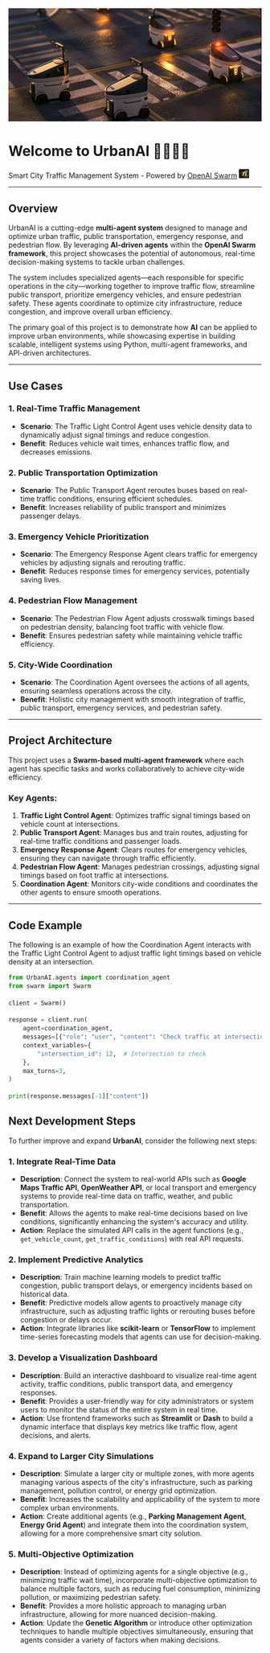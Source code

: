 <img src="assets/intersection.png" alt="Intersection Image"/>

# Welcome to UrbanAI 👋👮‍♂️🚦

Smart City Traffic Management System - Powered by [OpenAI Swarm](https://github.com/openai/swarm) <img src="assets/bee.png" alt="Bee Image" width="20"/>

---

## Overview

UrbanAI is a cutting-edge **multi-agent system** designed to manage and optimize urban traffic, public transportation, emergency response, and pedestrian flow. By leveraging **AI-driven agents** within the **OpenAI Swarm framework**, this project showcases the potential of autonomous, real-time decision-making systems to tackle urban challenges.

The system includes specialized agents—each responsible for specific operations in the city—working together to improve traffic flow, streamline public transport, prioritize emergency vehicles, and ensure pedestrian safety. These agents coordinate to optimize city infrastructure, reduce congestion, and improve overall urban efficiency.

The primary goal of this project is to demonstrate how **AI** can be applied to improve urban environments, while showcasing expertise in building scalable, intelligent systems using Python, multi-agent frameworks, and API-driven architectures.

---

## Use Cases

### 1. **Real-Time Traffic Management**
   - **Scenario**: The Traffic Light Control Agent uses vehicle density data to dynamically adjust signal timings and reduce congestion.
   - **Benefit**: Reduces vehicle wait times, enhances traffic flow, and decreases emissions.

### 2. **Public Transportation Optimization**
   - **Scenario**: The Public Transport Agent reroutes buses based on real-time traffic conditions, ensuring efficient schedules.
   - **Benefit**: Increases reliability of public transport and minimizes passenger delays.

### 3. **Emergency Vehicle Prioritization**
   - **Scenario**: The Emergency Response Agent clears traffic for emergency vehicles by adjusting signals and rerouting traffic.
   - **Benefit**: Reduces response times for emergency services, potentially saving lives.

### 4. **Pedestrian Flow Management**
   - **Scenario**: The Pedestrian Flow Agent adjusts crosswalk timings based on pedestrian density, balancing foot traffic with vehicle flow.
   - **Benefit**: Ensures pedestrian safety while maintaining vehicle traffic efficiency.

### 5. **City-Wide Coordination**
   - **Scenario**: The Coordination Agent oversees the actions of all agents, ensuring seamless operations across the city.
   - **Benefit**: Holistic city management with smooth integration of traffic, public transport, emergency services, and pedestrian safety.

---

## Project Architecture

This project uses a **Swarm-based multi-agent framework** where each agent has specific tasks and works collaboratively to achieve city-wide efficiency.

### Key Agents:
1. **Traffic Light Control Agent**: Optimizes traffic signal timings based on vehicle count at intersections.
2. **Public Transport Agent**: Manages bus and train routes, adjusting for real-time traffic conditions and passenger loads.
3. **Emergency Response Agent**: Clears routes for emergency vehicles, ensuring they can navigate through traffic efficiently.
4. **Pedestrian Flow Agent**: Manages pedestrian crossings, adjusting signal timings based on foot traffic at intersections.
5. **Coordination Agent**: Monitors city-wide conditions and coordinates the other agents to ensure smooth operations.

---

## Code Example

The following is an example of how the Coordination Agent interacts with the Traffic Light Control Agent to adjust traffic light timings based on vehicle density at an intersection.

```python
from UrbanAI.agents import coordination_agent
from swarm import Swarm

client = Swarm()

response = client.run(
    agent=coordination_agent,
    messages=[{"role": "user", "content": "Check traffic at intersection 12"}],
    context_variables={
        "intersection_id": 12,  # Intersection to check
    },
    max_turns=3,
)

print(response.messages[-1]["content"])
```

## Next Development Steps

To further improve and expand **UrbanAI**, consider the following next steps:

### 1. **Integrate Real-Time Data**
   - **Description**: Connect the system to real-world APIs such as **Google Maps Traffic API**, **OpenWeather API**, or local transport and emergency systems to provide real-time data on traffic, weather, and public transportation.
   - **Benefit**: Allows the agents to make real-time decisions based on live conditions, significantly enhancing the system's accuracy and utility.
   - **Action**: Replace the simulated API calls in the agent functions (e.g., `get_vehicle_count`, `get_traffic_conditions`) with real API requests.

### 2. **Implement Predictive Analytics**
   - **Description**: Train machine learning models to predict traffic congestion, public transport delays, or emergency incidents based on historical data.
   - **Benefit**: Predictive models allow agents to proactively manage city infrastructure, such as adjusting traffic lights or rerouting buses before congestion or delays occur.
   - **Action**: Integrate libraries like **scikit-learn** or **TensorFlow** to implement time-series forecasting models that agents can use for decision-making.

### 3. **Develop a Visualization Dashboard**
   - **Description**: Build an interactive dashboard to visualize real-time agent activity, traffic conditions, public transport data, and emergency responses.
   - **Benefit**: Provides a user-friendly way for city administrators or system users to monitor the status of the entire system in real time.
   - **Action**: Use frontend frameworks such as **Streamlit** or **Dash** to build a dynamic interface that displays key metrics like traffic flow, agent decisions, and alerts.

### 4. **Expand to Larger City Simulations**
   - **Description**: Simulate a larger city or multiple zones, with more agents managing various aspects of the city's infrastructure, such as parking management, pollution control, or energy grid optimization.
   - **Benefit**: Increases the scalability and applicability of the system to more complex urban environments.
   - **Action**: Create additional agents (e.g., **Parking Management Agent**, **Energy Grid Agent**) and integrate them into the coordination system, allowing for a more comprehensive smart city solution.

### 5. **Multi-Objective Optimization**
   - **Description**: Instead of optimizing agents for a single objective (e.g., minimizing traffic wait time), incorporate multi-objective optimization to balance multiple factors, such as reducing fuel consumption, minimizing pollution, or maximizing pedestrian safety.
   - **Benefit**: Provides a more holistic approach to managing urban infrastructure, allowing for more nuanced decision-making.
   - **Action**: Update the **Genetic Algorithm** or introduce other optimization techniques to handle multiple objectives simultaneously, ensuring that agents consider a variety of factors when making decisions.
